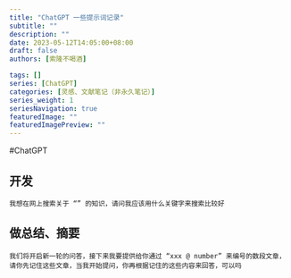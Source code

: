 ```yaml
---
title: "ChatGPT 一些提示词记录"
subtitle: ""
description: ""
date: 2023-05-12T14:05:00+08:00
draft: false
authors: [索隆不喝酒]

tags: []
series: [ChatGPT]
categories: [灵感、文献笔记（非永久笔记）]
series_weight: 1
seriesNavigation: true
featuredImage: ""
featuredImagePreview: ""
---
```

<!--more-->
#ChatGPT 

## 开发

```
我想在网上搜索关于 “” 的知识，请问我应该用什么关键字来搜索比较好
```

## 做总结、摘要

```
我们将开启新一轮的问答，接下来我要提供给你通过 “xxx @ number” 来编号的数段文章，请你先记住这些文章，当我开始提问，你再根据记住的这些内容来回答，可以吗
```